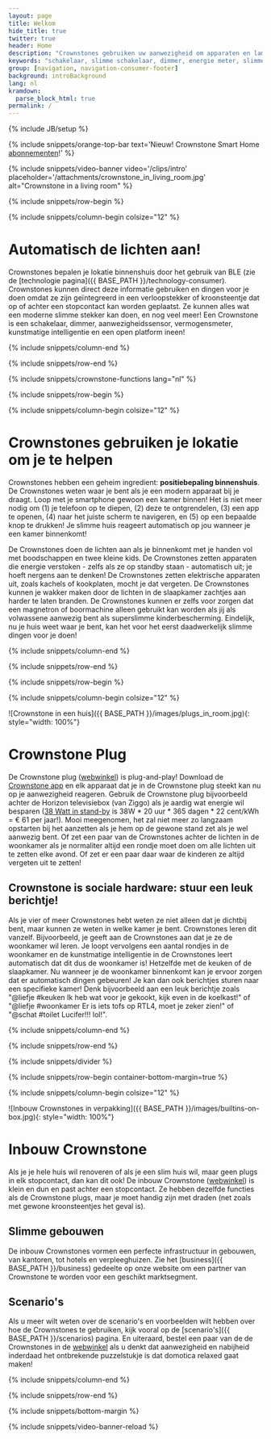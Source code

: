 ```yaml
---
layout: page
title: Welkom
hide_title: true
twitter: true
header: Home
description: "Crownstones gebruiken uw aanwezigheid om apparaten en lampen te schakelen en te dimmen."
keywords: "schakelaar, slimme schakelaar, dimmer, energie meter, slimme meter, Homey, Philips Hue, domotica, energie besparen"
group: [navigation, navigation-consumer-footer]
background: introBackground
lang: nl
kramdown: 
  parse_block_html: true
permalink: /
---
```


{% include JB/setup %}

{% include snippets/orange-top-bar text='Nieuw! Crownstone Smart Home <a href="https://subscribe.crownstone.rocks?msg=home">abonnementen</a>!' %}

{% include snippets/video-banner video='/clips/intro' placeholder='/attachments/crownstone_in_living_room.jpg' alt="Crownstone in a living room" %}

{% include snippets/row-begin %}

{% include snippets/column-begin colsize="12" %}

# Automatisch de lichten aan!
                
Crownstones bepalen je lokatie binnenshuis door het gebruik van BLE 
(zie de [technologie pagina]({{ BASE_PATH }}/technology-consumer).
Crownstones kunnen direct deze informatie gebruiken en dingen voor je doen omdat ze zijn geïntegreerd in een 
verloopstekker of kroonsteentje dat op of achter een stopcontact kan worden geplaatst. Ze kunnen alles wat een moderne 
slimme stekker kan doen, en nog veel meer! Een Crownstone is een schakelaar, dimmer, aanwezigheidssensor, 
vermogensmeter, kunstmatige intelligentie en een open platform ineen!

{% include snippets/column-end %}

{% include snippets/row-end %}

{% include snippets/crownstone-functions lang="nl" %}

{% include snippets/row-begin %}

{% include snippets/column-begin colsize="12" %}

# Crownstones gebruiken je lokatie om je te helpen

Crownstones hebben een geheim ingredient: <strong>positiebepaling binnenshuis</strong>. De Crownstones weten waar je bent als je een modern apparaat bij je draagt. Loop met je smartphone gewoon een kamer binnen! Het is niet meer nodig om (1) je telefoon op te diepen, (2) deze te ontgrendelen, (3) een app te openen, (4) naar het juiste scherm te navigeren, en (5) op een bepaalde knop te drukken! Je slimme huis reageert automatisch op jou wanneer je een kamer binnenkomt!

De Crownstones doen de lichten aan als je binnenkomt met je handen vol met boodschappen en twee kleine kids. De Crownstones zetten apparaten die energie verstoken - zelfs als ze op standby staan - automatisch uit; je hoeft nergens aan te denken! De Crownstones zetten elektrische apparaten uit, zoals kachels of kookplaten, mocht je dat vergeten. De Crownstones kunnen je wakker maken door de lichten in de slaapkamer zachtjes aan harder te laten branden. De Crownstones kunnen er zelfs voor zorgen dat een magnetron of boormachine alleen gebruikt kan worden als jij als volwassene aanwezig bent als superslimme kinderbescherming. Eindelijk, nu je huis weet waar je bent, kan het voor het eerst daadwerkelijk slimme dingen voor je doen!

{% include snippets/column-end %}

{% include snippets/row-end %}

{% include snippets/row-begin %}

{% include snippets/column-begin colsize="12" %}

![Crownstone in een huis]({{ BASE_PATH }}/images/plugs_in_room.jpg){: style="width: 100%"}

# Crownstone Plug

De Crownstone plug ([webwinkel](https://shop.crownstone.rocks/products/ready-to-go-kit-with-two-plug-in-crownstones))
is plug-and-play! Download de [Crownstone app](https://crownstone.rocks/app/) en elk apparaat dat je in de Crownstone plug steekt kan nu op je aanwezigheid reageren. 
Gebruik de Crownstone plug bijvoorbeeld achter de Horizon televisiebox (van Ziggo) als je aardig wat energie wil besparen
([38 Watt in stand-by](https://radar.avrotros.nl/forum/viewtopic.php?t=163063)
is 38W * 20 uur * 365 dagen * 22 cent/kWh = € 61 per jaar!). 
Mooi meegenomen, het zal niet meer zo langzaam opstarten bij het aanzetten als je hem op de gewone stand zet als je wel aanwezig bent.
Of zet een paar van de Crownstones achter de lichten in de woonkamer als je normaliter altijd een rondje moet doen om alle lichten uit te zetten elke avond. 
Of zet er een paar daar waar de kinderen ze altijd vergeten uit te zetten!

## Crownstone is sociale hardware: stuur een leuk berichtje!

Als je vier of meer Crownstones hebt weten ze niet alleen dat je dichtbij bent, maar kunnen ze weten in welke kamer je bent. Crownstones leren dit vanzelf. Bijvoorbeeld, je geeft aan de Crownstones aan dat je ze de woonkamer wil leren. Je loopt vervolgens een aantal rondjes in de woonkamer en de kunstmatige intelligentie in de Crownstones leert automatisch dat dit dus de woonkamer is! Hetzelfde met de keuken of de slaapkamer. Nu wanneer je de woonkamer binnenkomt kan je ervoor zorgen dat er automatisch dingen gebeuren!
Je kan dan ook berichtjes sturen naar een specifieke kamer! Denk bijvoorbeeld aan een leuk berichtje zoals "@liefje #keuken Ik heb wat voor je gekookt, kijk even in de koelkast!" of "@liefje 
<i class="el el-heart-empty"></i> #woonkamer Er is iets tofs op RTL4, moet je zeker zien!" of "@schat #toilet Lucifer!!! lol!".

{% include snippets/column-end %}

{% include snippets/row-end %}

{% include snippets/divider %}

{% include snippets/row-begin container-bottom-margin=true %}

{% include snippets/column-begin colsize="12" %}

![Inbouw Crownstones in verpakking]({{ BASE_PATH }}/images/builtins-on-box.jpg){: style="width: 100%"}

# Inbouw Crownstone

Als je je hele huis wil renoveren of als je een slim huis wil, maar geen plugs in elk stopcontact, dan kan dit ook! De inbouw Crownstone
([webwinkel](https://shop.crownstone.rocks/products/built-in-crownstone))
is klein en dun en past achter een stopcontact. Ze hebben dezelfde functies als de Crownstone plugs, maar je moet handig zijn met draden (net zoals met gewone kroonsteentjes het geval is).

## Slimme gebouwen

De inbouw Crownstones vormen een perfecte infrastructuur in gebouwen, van kantoren, tot hotels en verpleeghuizen. Zie het 
[business]({{ BASE_PATH }}/business) 
gedeelte op onze website om een partner van Crownstone te worden voor een geschikt marktsegment.

## Scenario's

Als u meer wilt weten over de scenario's en voorbeelden wilt hebben over hoe de Crownstones te gebruiken, kijk vooral op de 
[scenario's]({{ BASE_PATH }}/scenarios) pagina. En uiteraard, bestel een paar van de de Crownstones in de 
[webwinkel](https://shop.crownstone.rocks/?ref=http://crownstone.rocks/) 
als u denkt dat aanwezigheid en nabijheid inderdaad het ontbrekende puzzelstukje is dat domotica relaxed gaat maken!

{% include snippets/column-end %}

{% include snippets/row-end %}

{% include snippets/bottom-margin %}

{% include snippets/video-banner-reload %}
